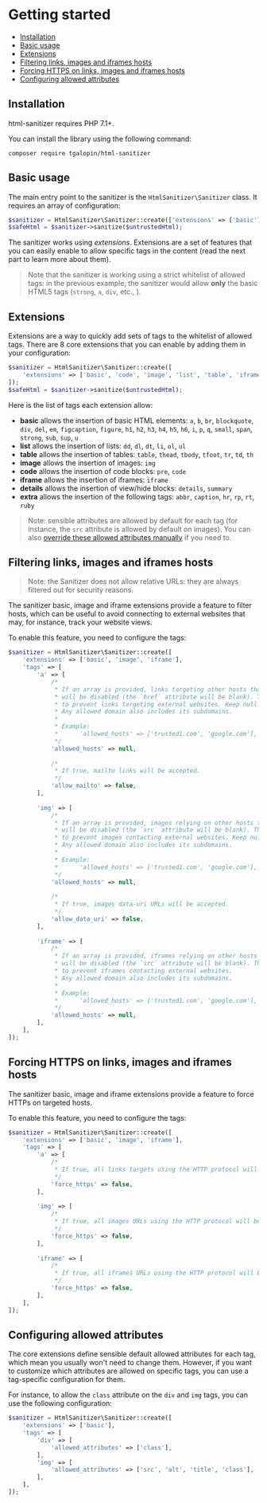 # Getting started

- [Installation](#installation)
- [Basic usage](#basic-usage)
- [Extensions](#extensions)
- [Filtering links, images and iframes hosts](#filtering-links-images-and-iframes-hosts)
- [Forcing HTTPS on links, images and iframes hosts](#forcing-https-on-links-images-and-iframes-hosts)
- [Configuring allowed attributes](#configuring-allowed-attributes)

## Installation

html-sanitizer requires PHP 7.1+.

You can install the library using the following command:

```
composer require tgalopin/html-sanitizer
```

## Basic usage

The main entry point to the sanitizer is the `HtmlSanitizer\Sanitizer` class. It requires
an array of configuration:

```php
$sanitizer = HtmlSanitizer\Sanitizer::create(['extensions' => ['basic']]);
$safeHtml = $sanitizer->sanitize($untrustedHtml);
```

The sanitizer works using *extensions*. Extensions are a set of features that you can easily
enable to allow specific tags in the content (read the next part to learn more about them). 

> Note that the sanitizer is working using a strict whitelist of allowed tags: in the previous example,
> the sanitizer would allow **only** the basic HTML5 tags (`strong`, `a`, `div`, etc., ).

## Extensions

Extensions are a way to quickly add sets of tags to the whitelist of allowed tags.
There are 8 core extensions that you can enable by adding them in your configuration:

```php
$sanitizer = HtmlSanitizer\Sanitizer::create([
    'extensions' => ['basic', 'code', 'image', 'list', 'table', 'iframe', 'details', 'extra'],
]);
$safeHtml = $sanitizer->sanitize($untrustedHtml);
```

Here is the list of tags each extension allow:

- **basic** allows the insertion of basic HTML elements:
  `a`, `b`, `br`, `blockquote`, `div`, `del`, `em`, `figcaption`, `figure`, `h1`, `h2`, `h3`, `h4`, `h5`, 
  `h6`, `i`, `p`, `q`, `small`, `span`, `strong`, `sub`, `sup`, `u`
- **list** allows the insertion of lists: 
  `dd`, `dl`, `dt`, `li`, `ol`, `ul`
- **table** allows the insertion of tables: 
  `table`, `thead`, `tbody`, `tfoot`, `tr`, `td`, `th`
- **image** allows the insertion of images: `img`
- **code** allows the insertion of code blocks: `pre`, `code`
- **iframe** allows the insertion of iframes: `iframe`
- **details** allows the insertion of view/hide blocks: `details`, `summary`
- **extra** allows the insertion of the following tags: `abbr`, `caption`, `hr`, `rp`, `rt`, `ruby`

> Note: sensible attributes are allowed by default for each tag (for instance, the `src` attribute is
> allowed by default on images). You can also
> [override these allowed attributes manually](#configuring-allowed-attributes) if you need to.

## Filtering links, images and iframes hosts

> Note: the Sanitizer does not allow relative URLs: they are always filtered out for security reasons.

The sanitizer basic, image and iframe extensions provide a feature to filter hosts, which can be useful 
to avoid connecting to external websites that may, for instance, track your website views.

To enable this feature, you need to configure the tags:

```php
$sanitizer = HtmlSanitizer\Sanitizer::create([
    'extensions' => ['basic', 'image', 'iframe'],
    'tags' => [
        'a' => [
            /*
             * If an array is provided, links targeting other hosts than one in this array
             * will be disabled (the `href` attribute will be blank). This can be useful if you want
             * to prevent links targeting external websites. Keep null to allow all hosts.
             * Any allowed domain also includes its subdomains.
             *
             * Example:
             *      'allowed_hosts' => ['trusted1.com', 'google.com'],
             */
            'allowed_hosts' => null,
            
            /*
             * If true, mailto links will be accepted.
             */
            'allow_mailto' => false,
        ],
        
        'img' => [
            /*
             * If an array is provided, images relying on other hosts than one in this array
             * will be disabled (the `src` attribute will be blank). This can be useful if you want
             * to prevent images contacting external websites. Keep null to allow all hosts.
             * Any allowed domain also includes its subdomains.
             *
             * Example:
             *      'allowed_hosts' => ['trusted1.com', 'google.com'],
             */
            'allowed_hosts' => null,
            
            /*
             * If true, images data-uri URLs will be accepted.
             */
            'allow_data_uri' => false,
        ],
        
        'iframe' => [
            /*
             * If an array is provided, iframes relying on other hosts than one in this array
             * will be disabled (the `src` attribute will be blank). This can be useful if you want
             * to prevent iframes contacting external websites.
             * Any allowed domain also includes its subdomains.
             *
             * Example:
             *      'allowed_hosts' => ['trusted1.com', 'google.com'],
             */
            'allowed_hosts' => null,
        ],
    ],
]);
```

## Forcing HTTPS on links, images and iframes hosts

The sanitizer basic, image and iframe extensions provide a feature to force HTTPs on targeted hosts.

To enable this feature, you need to configure the tags:

```php
$sanitizer = HtmlSanitizer\Sanitizer::create([
    'extensions' => ['basic', 'image', 'iframe'],
    'tags' => [
        'a' => [
            /*
             * If true, all links targets using the HTTP protocol will be rewritten to use HTTPS instead.
             */
            'force_https' => false,
        ],
        
        'img' => [
            /*
             * If true, all images URLs using the HTTP protocol will be rewritten to use HTTPS instead.
             */
            'force_https' => false,
        ],
        
        'iframe' => [
            /*
             * If true, all iframes URLs using the HTTP protocol will be rewritten to use HTTPS instead.
             */
            'force_https' => false,
        ],
    ],
]);
```

## Configuring allowed attributes

The core extensions define sensible default allowed attributes for each tag, which mean you usually won't need
to change them. However, if you want to customize which attributes are allowed on specific tags, you can use
a tag-specific configuration for them. 

For instance, to allow the `class` attribute on the `div` and `img` tags, you can use the following configuration:

```php
$sanitizer = HtmlSanitizer\Sanitizer::create([
    'extensions' => ['basic'],
    'tags' => [
        'div' => [
            'allowed_attributes' => ['class'],
        ],
        'img' => [
            'allowed_attributes' => ['src', 'alt', 'title', 'class'],
        ],
    ],
]);
```
